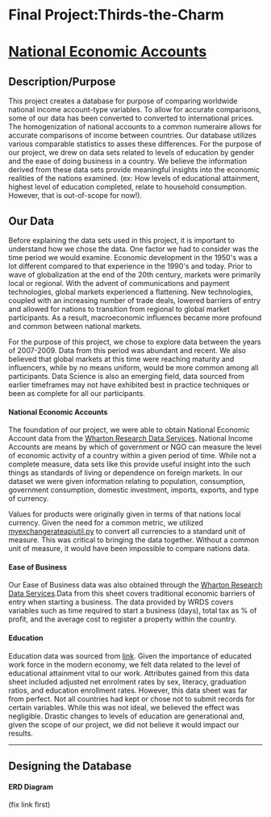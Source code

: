 # Final Project:Thirds-the-Charm
# <u>National Economic Accounts</u>

## Description/Purpose

This project creates a database for purpose of comparing  worldwide national income account-type variables. To allow for accurate comparisons, some of our data has been converted to  converted to international prices. The homogenization of national accounts to a common numeraire allows for accurate comparisons of income between countries. Our database utilizes various comparable statistics to asses these differences. For the purpose of our project, we drew on data sets related to levels of education by gender and the ease of doing business in a country. We believe the information derived from these data sets provide meaningful insights into the economic realities of the nations examined. (ex: How levels of educational attainment, highest level of education completed, relate to household consumption. However, that is out-of-scope for now!).

## Our Data

Before explaining the data sets used in this project, it is important to understand how we chose the data. One factor we had to consider was the time period we would examine. Economic development in the 1950's was a lot different compared to that experience in the 1990's and today. Prior to wave of globalization at the end of the 20th century, markets were primarily local or regional. With the advent of communications and payment technologies, global markets experienced a flattening. New technologies, coupled with an increasing number of trade deals, lowered barriers of entry and allowed for nations to transition from regional to global market  participants. As a result, macroeconomic influences became more profound and common between national markets.

For the purpose of this project, we chose to explore data between the years of 2007-2009. Data from this period was abundant and recent. We also believed that global markets at this time were reaching maturity and influencers, while by no means uniform, would be more common among all participants. Data Science is also an emerging field, data sourced from earlier timeframes may not have exhibited best in practice techniques or been as complete for all our participants.    

#### National Economic Accounts

The foundation of our project, we were able to obtain National Economic Account data from the [Wharton Research Data Services](https://wrds-www.wharton.upenn.edu/pages/). National Income Accounts are means by which of government or NGO can measure the level of economic activity of a country within a given period of time. While not a complete measure, data sets like this provide useful insight into the such things as standards of living or dependence on foreign markets. In our dataset we were given information relating to population, consumption, government consumption, domestic investment, imports, exports, and type of currency.

Values for products were originally given in terms of that nations local currency. Given the need for a common metric, we utilized [myexchangerateapiutil.py](myexchangerateapiutil.py) to convert all currencies to a standard unit of measure. This was critical to bringing the data together. Without a common unit of measure, it would have been impossible to compare nations data.   


#### Ease of Business

Our Ease of Business data was also obtained through the [Wharton Research Data Services](https://wrds-www.wharton.upenn.edu/pages/).Data from this sheet covers traditional economic barriers of entry when starting a business. The data provided by WRDS covers variables such as time required to start a business (days), total tax as % of profit, and the average cost to register a property within the country.  

#### Education

Education data was sourced from [link](Iforgetwhereexactly.com). Given the importance of educated work force in the modern economy, we felt data related to the level of educational attainment vital to our work. Attributes gained from this data sheet included adjusted net enrolment rates by sex, literacy, graduation ratios, and education enrollment rates. However, this data sheet was far from perfect. Not all countries had kept or chose not to submit records for certain variables. While this was not ideal, we believed the effect was negligible. Drastic changes to levels of education are generational and, given the scope of our project, we did not believe it would impact our results.

----
  ## Designing the Database



#### ERD Diagram

(fix link first)
